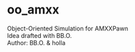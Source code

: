 # oo_amxx
Object-Oriented Simulation for AMXXPawn<br>
Idea drafted with BB.O.<br>
Author: BB.O. & holla
